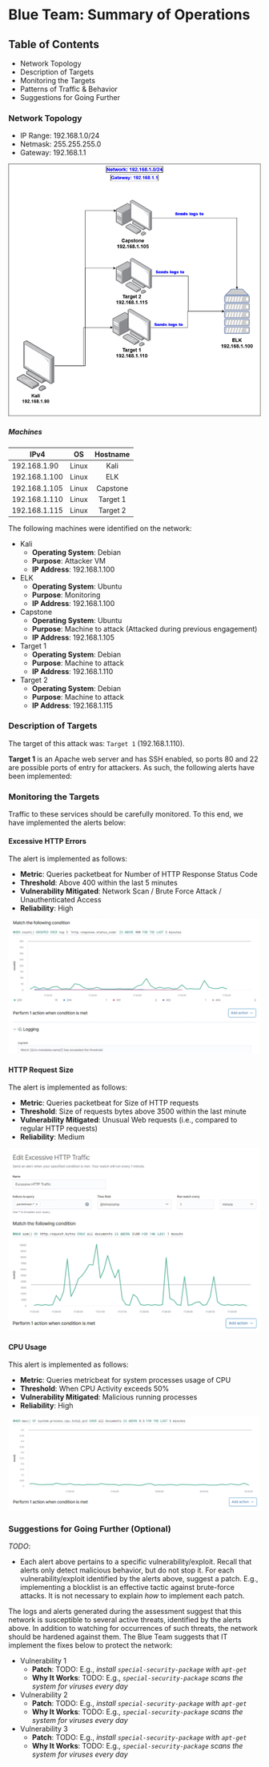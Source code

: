 # Blue Team: Summary of Operations

## Table of Contents
- Network Topology
- Description of Targets
- Monitoring the Targets
- Patterns of Traffic & Behavior
- Suggestions for Going Further

### Network Topology

- IP Range: 192.168.1.0/24
- Netmask: 255.255.255.0
- Gateway: 192.168.1.1

![Network Diagram](https://github.com/Sk3llington/Attacking-Wordpress-Purple-Team/blob/main/Diagrams/Wordpress_purple_team_diagram.drawio.png)

##### Machines


|     IPv4      |  OS        | Hostname |
| ------------- |:----------:|:--------:|
| 192.168.1.90  | Linux      | Kali     |
| 192.168.1.100 | Linux      | ELK      |
| 192.168.1.105 | Linux      | Capstone |
| 192.168.1.110 | Linux      | Target 1 |
| 192.168.1.115 | Linux      | Target 2 |

The following machines were identified on the network:

- Kali
  - **Operating System**: Debian
  - **Purpose**: Attacker VM
  - **IP Address**: 192.168.1.100
- ELK
  - **Operating System**: Ubuntu
  - **Purpose**: Monitoring
  - **IP Address**: 192.168.1.100
- Capstone
  - **Operating System**: Ubuntu
  - **Purpose**: Machine to attack (Attacked during previous engagement)
  - **IP Address**: 192.168.1.105
- Target 1
  - **Operating System**: Debian
  - **Purpose**: Machine to attack
  - **IP Address**: 192.168.1.110
- Target 2
  - **Operating System**: Debian
  - **Purpose**: Machine to attack
  - **IP Address**: 192.168.1.115

### Description of Targets


The target of this attack was: `Target 1` (192.168.1.110).

**Target 1** is an Apache web server and has SSH enabled, so ports 80 and 22 are possible ports of entry for attackers. As such, the following alerts have been implemented:

### Monitoring the Targets

Traffic to these services should be carefully monitored. To this end, we have implemented the alerts below:

#### **Excessive HTTP Errors**

The alert is implemented as follows:
  - **Metric**: Queries packetbeat for Number of HTTP Response Status Code
  - **Threshold**: Above 400 within the last 5 minutes
  - **Vulnerability Mitigated**: Network Scan / Brute Force Attack / Unauthenticated Access
  - **Reliability**: High

![Excessive Http Errors](https://github.com/Sk3llington/Attacking-Wordpress-Purple-Team/blob/main/images/kibana_packetbeat_excessive_http_errors_setup.png)

#### **HTTP Request Size**
The alert is implemented as follows:
  - **Metric**: Queries packetbeat for Size of HTTP requests
  - **Threshold**: Size of requests bytes above 3500 within the last minute
  - **Vulnerability Mitigated**: Unusual Web requests (i.e., compared to regular HTTP requests)
  - **Reliability**: Medium

![HTTP Request Size](https://github.com/Sk3llington/Attacking-Wordpress-Purple-Team/blob/main/images/kibana_packetbeat_request_size_monitor_setup.png)

#### **CPU Usage** 
This alert is implemented as follows:
  - **Metric**: Queries metricbeat for system processes usage of CPU
  - **Threshold**: When CPU Activity exceeds 50%
  - **Vulnerability Mitigated**: Malicious running processes 
  - **Reliability**: High

![CPU Usage](https://github.com/Sk3llington/Attacking-Wordpress-Purple-Team/blob/main/images/kibana_cpu_usage_monitor_setup.png)



### Suggestions for Going Further (Optional)
_TODO_: 
- Each alert above pertains to a specific vulnerability/exploit. Recall that alerts only detect malicious behavior, but do not stop it. For each vulnerability/exploit identified by the alerts above, suggest a patch. E.g., implementing a blocklist is an effective tactic against brute-force attacks. It is not necessary to explain _how_ to implement each patch.

The logs and alerts generated during the assessment suggest that this network is susceptible to several active threats, identified by the alerts above. In addition to watching for occurrences of such threats, the network should be hardened against them. The Blue Team suggests that IT implement the fixes below to protect the network:
- Vulnerability 1
  - **Patch**: TODO: E.g., _install `special-security-package` with `apt-get`_
  - **Why It Works**: TODO: E.g., _`special-security-package` scans the system for viruses every day_
- Vulnerability 2
  - **Patch**: TODO: E.g., _install `special-security-package` with `apt-get`_
  - **Why It Works**: TODO: E.g., _`special-security-package` scans the system for viruses every day_
- Vulnerability 3
  - **Patch**: TODO: E.g., _install `special-security-package` with `apt-get`_
  - **Why It Works**: TODO: E.g., _`special-security-package` scans the system for viruses every day_
